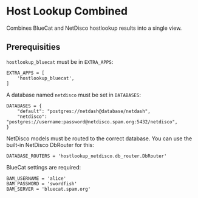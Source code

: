 # Host Lookup Combined

Combines BlueCat and NetDisco hostlookup results into a single view.

## Prerequisities

`hostlookup_bluecat` must be in `EXTRA_APPS`:
```
EXTRA_APPS = [
    'hostlookup_bluecat',
]
```

A database named `netdisco` must be set in `DATABASES`:
```
DATABASES = {
    "default": "postgres://netdash@database/netdash",
    "netdisco": "postgres://username:password@netdisco.spam.org:5432/netdisco",
}
```

NetDisco models must be routed to the correct database.
You can use the built-in NetDisco DbRouter for this:
```
DATABASE_ROUTERS = 'hostlookup_netdisco.db_router.DbRouter'
```

BlueCat settings are required:
```
BAM_USERNAME = 'alice'
BAM_PASSWORD = 'swordfish'
BAM_SERVER = 'bluecat.spam.org'
```
